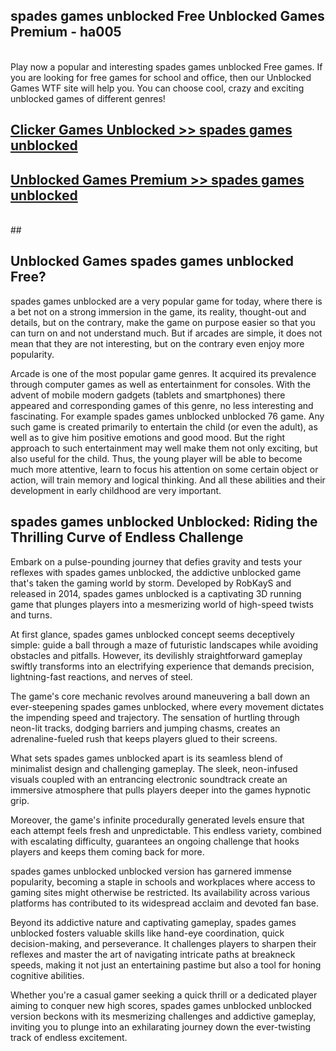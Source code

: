 ## spades games unblocked Free Unblocked Games Premium - ha005 <br>
<br>
Play now a popular and interesting spades games unblocked Free games. If you are looking for free games for school and office, then our Unblocked Games WTF site will help you. You can choose cool, crazy and exciting unblocked games of different genres!


##  [Clicker Games Unblocked >> spades games unblocked](http://freeplayer.one?title=spades_games_unblocked&ref=05)

##  [Unblocked Games Premium >> spades games unblocked](http://freeplayer.one?title=spades_games_unblocked&ref=05)
  <br>
  ##



## Unblocked Games spades games unblocked Free?

spades games unblocked are a very popular game for today, where there is a bet not on a strong immersion in the game, its reality, thought-out and details, but on the contrary, make the game on purpose easier so that you can turn on and not understand much. But if arcades are simple, it does not mean that they are not interesting, but on the contrary even enjoy more popularity.

Arcade is one of the most popular game genres. It acquired its prevalence through computer games as well as entertainment for consoles. With the advent of mobile modern gadgets (tablets and smartphones) there appeared and corresponding games of this genre, no less interesting and fascinating. For example spades games unblocked unblocked 76 game. Any such game is created primarily to entertain the child (or even the adult), as well as to give him positive emotions and good mood. But the right approach to such entertainment may well make them not only exciting, but also useful for the child. Thus, the young player will be able to become much more attentive, learn to focus his attention on some certain object or action, will train memory and logical thinking. And all these abilities and their development in early childhood are very important.

##  spades games unblocked Unblocked: Riding the Thrilling Curve of Endless Challenge

Embark on a pulse-pounding journey that defies gravity and tests your reflexes with spades games unblocked, the addictive unblocked game that's taken the gaming world by storm. Developed by RobKayS and released in 2014, spades games unblocked is a captivating 3D running game that plunges players into a mesmerizing world of high-speed twists and turns.

At first glance, spades games unblocked concept seems deceptively simple: guide a ball through a maze of futuristic landscapes while avoiding obstacles and pitfalls. However, its devilishly straightforward gameplay swiftly transforms into an electrifying experience that demands precision, lightning-fast reactions, and nerves of steel.

The game's core mechanic revolves around maneuvering a ball down an ever-steepening spades games unblocked, where every movement dictates the impending speed and trajectory. The sensation of hurtling through neon-lit tracks, dodging barriers and jumping chasms, creates an adrenaline-fueled rush that keeps players glued to their screens.

What sets spades games unblocked apart is its seamless blend of minimalist design and challenging gameplay. The sleek, neon-infused visuals coupled with an entrancing electronic soundtrack create an immersive atmosphere that pulls players deeper into the games hypnotic grip.

Moreover, the game's infinite procedurally generated levels ensure that each attempt feels fresh and unpredictable. This endless variety, combined with escalating difficulty, guarantees an ongoing challenge that hooks players and keeps them coming back for more.

spades games unblocked unblocked version has garnered immense popularity, becoming a staple in schools and workplaces where access to gaming sites might otherwise be restricted. Its availability across various platforms has contributed to its widespread acclaim and devoted fan base.

Beyond its addictive nature and captivating gameplay, spades games unblocked fosters valuable skills like hand-eye coordination, quick decision-making, and perseverance. It challenges players to sharpen their reflexes and master the art of navigating intricate paths at breakneck speeds, making it not just an entertaining pastime but also a tool for honing cognitive abilities.

Whether you're a casual gamer seeking a quick thrill or a dedicated player aiming to conquer new high scores, spades games unblocked unblocked version beckons with its mesmerizing challenges and addictive gameplay, inviting you to plunge into an exhilarating journey down the ever-twisting track of endless excitement.